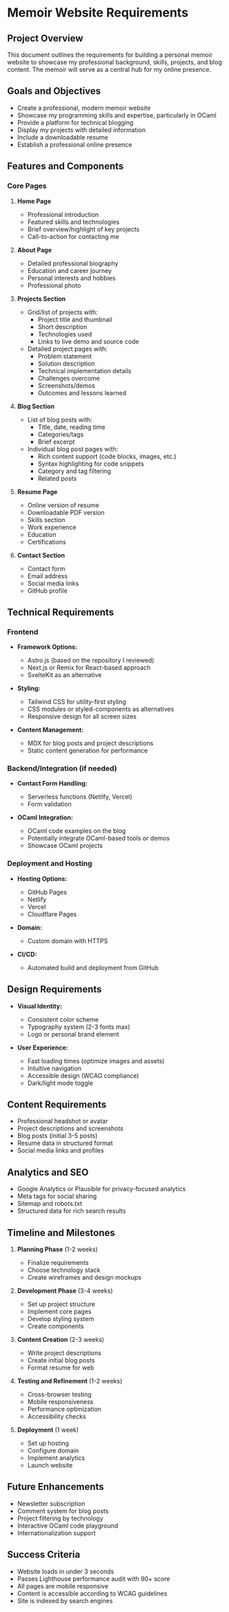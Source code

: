 # Memoir Website Requirements

## Project Overview
This document outlines the requirements for building a personal memoir website to showcase my professional background, skills, projects, and blog content. The memoir will serve as a central hub for my online presence.

## Goals and Objectives
- Create a professional, modern memoir website
- Showcase my programming skills and expertise, particularly in OCaml
- Provide a platform for technical blogging
- Display my projects with detailed information
- Include a downloadable resume
- Establish a professional online presence

## Features and Components

### Core Pages
1. **Home Page**
   - Professional introduction
   - Featured skills and technologies
   - Brief overview/highlight of key projects
   - Call-to-action for contacting me

2. **About Page**
   - Detailed professional biography
   - Education and career journey
   - Personal interests and hobbies
   - Professional photo

3. **Projects Section**
   - Grid/list of projects with:
     - Project title and thumbnail
     - Short description
     - Technologies used
     - Links to live demo and source code
   - Detailed project pages with:
     - Problem statement
     - Solution description
     - Technical implementation details
     - Challenges overcome
     - Screenshots/demos
     - Outcomes and lessons learned

4. **Blog Section**
   - List of blog posts with:
     - Title, date, reading time
     - Categories/tags
     - Brief excerpt
   - Individual blog post pages with:
     - Rich content support (code blocks, images, etc.)
     - Syntax highlighting for code snippets
     - Category and tag filtering
     - Related posts

5. **Resume Page**
   - Online version of resume
   - Downloadable PDF version
   - Skills section
   - Work experience
   - Education
   - Certifications

6. **Contact Section**
   - Contact form
   - Email address
   - Social media links
   - GitHub profile

## Technical Requirements

### Frontend
- **Framework Options:**
  - Astro.js (based on the repository I reviewed)
  - Next.js or Remix for React-based approach
  - SvelteKit as an alternative

- **Styling:**
  - Tailwind CSS for utility-first styling
  - CSS modules or styled-components as alternatives
  - Responsive design for all screen sizes

- **Content Management:**
  - MDX for blog posts and project descriptions
  - Static content generation for performance

### Backend/Integration (if needed)
- **Contact Form Handling:**
  - Serverless functions (Netlify, Vercel)
  - Form validation

- **OCaml Integration:**
  - OCaml code examples on the blog
  - Potentially integrate OCaml-based tools or demos
  - Showcase OCaml projects

### Deployment and Hosting
- **Hosting Options:**
  - GitHub Pages
  - Netlify
  - Vercel
  - Cloudflare Pages

- **Domain:**
  - Custom domain with HTTPS

- **CI/CD:**
  - Automated build and deployment from GitHub

## Design Requirements
- **Visual Identity:**
  - Consistent color scheme
  - Typography system (2-3 fonts max)
  - Logo or personal brand element

- **User Experience:**
  - Fast loading times (optimize images and assets)
  - Intuitive navigation
  - Accessible design (WCAG compliance)
  - Dark/light mode toggle

## Content Requirements
- Professional headshot or avatar
- Project descriptions and screenshots
- Blog posts (initial 3-5 posts)
- Resume data in structured format
- Social media links and profiles

## Analytics and SEO
- Google Analytics or Plausible for privacy-focused analytics
- Meta tags for social sharing
- Sitemap and robots.txt
- Structured data for rich search results

## Timeline and Milestones
1. **Planning Phase** (1-2 weeks)
   - Finalize requirements
   - Choose technology stack
   - Create wireframes and design mockups

2. **Development Phase** (3-4 weeks)
   - Set up project structure
   - Implement core pages
   - Develop styling system
   - Create components

3. **Content Creation** (2-3 weeks)
   - Write project descriptions
   - Create initial blog posts
   - Format resume for web

4. **Testing and Refinement** (1-2 weeks)
   - Cross-browser testing
   - Mobile responsiveness
   - Performance optimization
   - Accessibility checks

5. **Deployment** (1 week)
   - Set up hosting
   - Configure domain
   - Implement analytics
   - Launch website

## Future Enhancements
- Newsletter subscription
- Comment system for blog posts
- Project filtering by technology
- Interactive OCaml code playground
- Internationalization support

## Success Criteria
- Website loads in under 3 seconds
- Passes Lighthouse performance audit with 90+ score
- All pages are mobile responsive
- Content is accessible according to WCAG guidelines
- Site is indexed by search engines